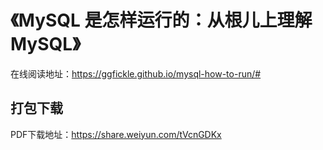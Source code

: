 # 《MySQL 是怎样运行的：从根儿上理解 MySQL》
在线阅读地址：https://ggfickle.github.io/mysql-how-to-run/#

## 打包下载
PDF下载地址：https://share.weiyun.com/tVcnGDKx
